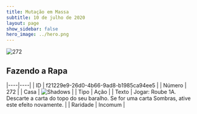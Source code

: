 ```yaml
---
title: Mutação em Massa
subtitle: 10 de julho de 2020
layout: page
show_sidebar: false
hero_image: ../hero.png
---
```


![272](https://cdn.keyforgegame.com/media/card_front/pt/479_272_G684FH42RWJR_pt.png)

## Fazendo a Rapa

|----|----|
| ID | f21229e9-26d0-4b66-9ad8-b1985ca94ee5 |
| Número | 272 |
| Casa | ![Shadows](https://archonarcana.com/images/thumb/e/ee/Shadows.png/22px-Shadows.png "Sombras") |
| Tipo | Ação |
| Texto | Jogar: Roube 1A. Descarte a carta do topo do seu baralho. Se for uma carta Sombras, ative este efeito novamente. |
| Raridade | Incomum |

